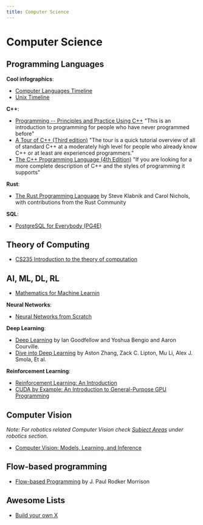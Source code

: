 ```yaml
---
title: Computer Science
---
```


# Computer Science

## Programming Languages

**Cool infographics**:
- [Computer Languages Timeline](https://www.levenez.com/lang/)
- [Unix Timeline](https://www.levenez.com/unix/)

**C++**:
- [Programming -- Principles and Practice Using C++](https://stroustrup.com/programming.html) "This is an introduction to programming for people who have never programmed before"
- [A Tour of C++ (Third edition)](https://stroustrup.com/tour3.html) "The tour is a quick tutorial overview of all of standard C++ at a moderately high level for people who already know C++ or at least are experienced programmers."
- [The C++ Programming Language (4th Edition)](https://stroustrup.com/4th.html) "If you are looking for a more complete description of C++ and the styles of programming it supports"

**Rust**:
- [The Rust Programming Language](https://doc.rust-lang.org/book/) by Steve Klabnik and Carol Nichols, with contributions from the Rust Community

**SQL**:
- [PostgreSQL for Everybody (PG4E)](https://www.pg4e.com/)

## Theory of Computing

- [CS235 Introduction to the theory of computation](https://cs.wellesley.edu/~cs235/#textbook)

## AI, ML, DL, RL

- [Mathematics for Machine Learnin](https://mml-book.github.io/)

**Neural Networks**:
- [Neural Networks from Scratch](https://nnfs.io/)

**Deep Learning**:
- [Deep Learning](https://www.deeplearningbook.org/) by Ian Goodfellow and Yoshua Bengio and Aaron Courville.
- [Dive into Deep Learning](http://d2l.ai/) by Aston Zhang, Zack C. Lipton, Mu Li, Alex J. Smola, Et al.

**Reinforcement Learning**:
- [Reinforcement Learning: An Introduction](https://web.stanford.edu/class/psych209/Readings/SuttonBartoIPRLBook2ndEd.pdf)
- [CUDA by Example: An Introduction to General-Purpose GPU Programming](https://www.amazon.com/CUDA-Example-Introduction-General-Purpose-Programming/dp/0131387685)

## Computer Vision

*Note: For robotics related Computer Vision check [Subject Areas](/subjects) under robotics section.*

- [Computer Vision:  Models, Learning, and Inference](http://www.computervisionmodels.com/)

## Flow-based programming

- [Flow-based Programming](https://jpaulm.github.io/fbp/index.html) by J. Paul Rodker Morrison

## Awesome Lists

- [Build your own X](https://github.com/codecrafters-io/build-your-own-x)
